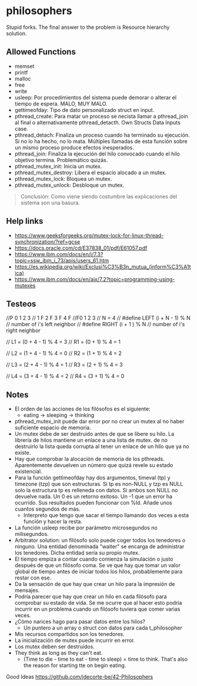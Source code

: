 # philosophers
Stupid forks.
The final answer to the problem is Resource hierarchy solution.

## Allowed Functions
- memset
- printf
- malloc
- free
- write
- usleep: Por procedimientos del sistema puede demorar o alterar el tiempo de espera. MALO, MUY MALO.
- gettimeofday: Tipo de dato personalizado struct en input.
- pthread_create: Para matar un proceso se necista llamar a pthread_join al final o alternativamente pthread_detacth. Own Structs Data Inputs case.
- pthread_detach: Finaliza un proceso cuando ha terminado su ejecución. Si no lo ha hecho, no lo mata. Múltiples llamadas de esta función sobre un mismo proceso produce efectos inesperados.
- pthread_join: Finaliza la ejecución del hilo convocado cuando el hilo objetivo termina. Problemático quizás.
- pthread_mutex_init: Inicia un mutex.
- pthread_mutex_destroy: Libera el espacio alocado a un mutex.
- pthread_mutex_lock: Bloquea un mutex.
- pthread_mutex_unlock: Desbloque un mutex.

> Conclusión: Como viene siendo costumbre las explicaciones del sistema son una basura.

## Help links
- https://www.geeksforgeeks.org/mutex-lock-for-linux-thread-synchronization/?ref=gcse
- https://docs.oracle.com/cd/E37838_01/pdf/E61057.pdf
- https://www.ibm.com/docs/en/i/7.3?topic=ssw_ibm_i_73/apis/users_61.htm
- https://es.wikipedia.org/wiki/Exclusi%C3%B3n_mutua_(inform%C3%A1tica)
- https://www.ibm.com/docs/en/aix/7.2?topic=programming-using-mutexes

## Testeos

//P  0   1   2   3
// 1 F 2 F 3 F 4 F
//F0   1   2   3
// N = 4
// #define LEFT (i + N - 1) % N    // number of i's left neighbor
// #define RIGHT (i + 1 ) % N     // number of i's right neighbor

// L1 = (0 + 4 - 1) % 4 = 3
// R1 = (0 + 1) % 4 = 1

// L2 = (1 + 4 - 1) % 4 = 0
// R2 = (1 + 1) % 4 = 2

// L3 = (2 + 4 - 1) % 4 = 1
// R3 = (2 + 1) % 4 = 3

// L4 = (3 + 4 - 1) % 4 = 2
// R4 = (3 + 1) % 4 = 0

## Notes
- El orden de las acciones de los filósofos es el siguiente:
	- eating -> sleeping -> thinking
- pthread_mutex_init puede dar error por no crear un mutex al no haber suficiente espacio de memoria.
- Un mutex debe de ser destruido antes de que se libere su hilo. La librería de hilos mantiene un enlace a una lista de mutex.
	de no destruirlo la lista queda corrupta al tener un enlace de un hilo que ya no existe.
- Hay que comprobar la alocación de memoria de los pthreads. Aparentemente devuelven un número que quizá revele su estado 
existencial.
- Para la función gettimeofday hay dos argumentos, timeval (tp) y timezone (tzp) que son estructuras. Si tp es non-NULL y tzp es 
NULL solo la estructura tp es relleneda con datos. Si ambos son NULL no devuelve nada. Un 0 es un retorno exitoso. Un -1 que un 
error ha ocurrido. Sus resultados pueden funcionar con %ld. Añade unos cuantos segundos de más.
	- Interpreto que tengo que sacar el tiempo llamando dos veces a esta función y hacer la resta.
- La función usleep recibe por parámetro microsegundos no milisegundos.
- Arbitrator solution: un filósofo solo puede coger todos los tenedores o ninguno. Una entidad denominada "waiter" se encarga de administrar los tenedores. Dicha entidad sería su propio mutex.
- El tiempo empiza a contar cuando comienza la simulación o justo después de que un filósofo coma. Se ve que hay que tomar un valor global de tiempo antes de iniciar todos los hilos, probablemente para restar con ese.
- Da la sensación de que hay que crear un hilo para la impresión de mensajes.
- Podría parecer que hay que crear un hilo en cada filósofo para comprobar su estado de vida. Se me ocurre que al hacer esto podría incurrir en un problema cuando un filósofo tuviera que comer varias veces.
- ¿Cómo narices hago para pasar datos entre los hilos?
	- Un puntero a un array o struct con datos para cada t_philosopher
- Mis recursos compartidos son los tenedores.
- La inicialización de mutex puede incurrir en error.
- Los mutex deben ser destruidos.
- They think as long as they can't eat.
	- (Time to die - time to eat - time to sleep) = time to think. That's also the reason for starting tte on begin eating.

Good Ideas
https://github.com/jdecorte-be/42-Philosophers
